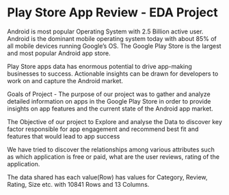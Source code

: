 # Play Store App Review - EDA Project
Android is most popular Operating System with 2.5 Billion active user. Android is the dominant mobile operating system today with about 85% of all mobile devices running Google’s OS. The Google Play Store is the largest and most popular Android app store.

Play Store apps data has enormous potential to drive app-making businesses to success. Actionable insights can be drawn for developers to work on and capture the Android market.

Goals of Project - The purpose of our project was to gather and analyze detailed information on apps in the Google Play Store in order to provide insights on app features and the current state of the Android app market.

The Objective of our project to Explore and analyse the Data to discover key factor responsible for app engagement and recommend best fit and features that would lead to app success

We have tried to discover the relationships among various attributes such as which application is free or paid, what are the user reviews, rating of the application.

The data shared has each value(Row) has values for Category, Review, Rating, Size etc. with 10841 Rows and 13 Columns.
